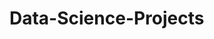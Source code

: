 # Data-Science-Projects 
  
  
     
 
    
    
      
       
        
       
   
   
      
 
  
 
 
